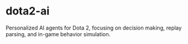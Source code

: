# dota2-ai
Personalized AI agents for Dota 2, focusing on decision making, replay parsing, and in-game behavior simulation.
